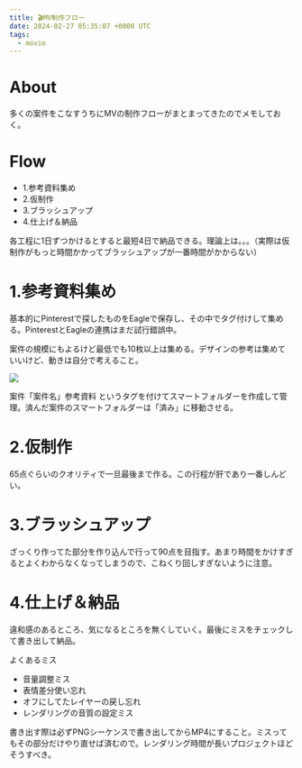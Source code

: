```yaml
---
title: 🎬MV制作フロー
date: 2024-02-27 05:35:07 +0000 UTC
tags:
  - movie
---
```


# About
多くの案件をこなすうちにMVの制作フローがまとまってきたのでメモしておく。

# Flow
- 1.参考資料集め
- 2.仮制作
- 3.ブラッシュアップ
- 4.仕上げ＆納品

各工程に1日ずつかけるとすると最短4日で納品できる。理論上は。。。（実際は仮制作がもっと時間かかってブラッシュアップが一番時間がかからない）

# 1.参考資料集め
基本的にPinterestで探したものをEagleで保存し、その中でタグ付けして集める。PinterestとEagleの連携はまだ試行錯誤中。

案件の規模にもよるけど最低でも10枚以上は集める。デザインの参考は集めていいけど、動きは自分で考えること。

![](https://images.microcms-assets.io/assets/f5e60180b6054e0eb4e7abe02497b919/f548e8f3c7f241b68cb2c044699abfad/smart-folder.png)

案件「案件名」参考資料 というタグを付けてスマートフォルダーを作成して管理。済んだ案件のスマートフォルダーは「済み」に移動させる。

# 2.仮制作
65点ぐらいのクオリティで一旦最後まで作る。この行程が肝であり一番しんどい。

# 3.ブラッシュアップ
ざっくり作ってた部分を作り込んで行って90点を目指す。あまり時間をかけすぎるとよくわからなくなってしまうので、こねくり回しすぎないように注意。

# 4.仕上げ＆納品
違和感のあるところ、気になるところを無くしていく。最後にミスをチェックして書き出して納品。

よくあるミス
- 音量調整ミス
- 表情差分使い忘れ
- オフにしてたレイヤーの戻し忘れ
- レンダリングの音質の設定ミス

書き出す際は必ずPNGシーケンスで書き出してからMP4にすること。ミスってもその部分だけやり直せば済むので。レンダリング時間が長いプロジェクトほどそうすべき。